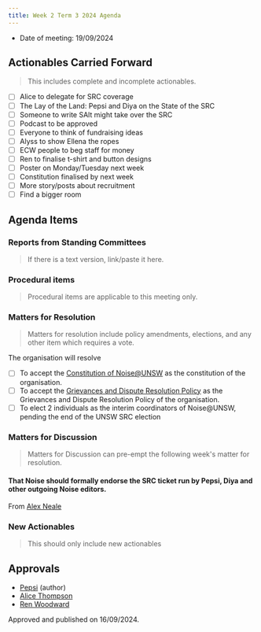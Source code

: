 ```yaml
---
title: Week 2 Term 3 2024 Agenda
---
```


- Date of meeting: 19/09/2024

## Actionables Carried Forward

> This includes complete and incomplete actionables.

- [ ] Alice to delegate for SRC coverage
- [ ] The Lay of the Land: Pepsi and Diya on the State of the SRC
- [ ] Someone to write SAlt might take over the SRC
- [ ] Podcast to be approved
- [ ] Everyone to think of fundraising ideas
- [ ] Alyss to show Ellena the ropes
- [ ] ECW people to beg staff for money
- [ ] Ren to finalise t-shirt and button designs
- [ ] Poster on Monday/Tuesday next week
- [ ] Constitution finalised by next week
- [ ] More story/posts about recruitment
- [ ] Find a bigger room

## Agenda Items

### Reports from Standing Committees

> If there is a text version, link/paste it here.

### Procedural items

> Procedural items are applicable to this meeting only.

### Matters for Resolution

> Matters for resolution include policy amendments, elections, and any other item which requires a vote.

The organisation will resolve

- [ ] To accept the [Constitution of Noise@UNSW](https://docs.google.com/document/d/1hUJFBm1lNMygIKDc5IlcRmuEsK54RiHSesbkB3k56ak/edit) as the constitution of the organisation.
- [ ] To accept the [Grievances and Dispute Resolution Policy](https://docs.google.com/document/d/1hUJFBm1lNMygIKDc5IlcRmuEsK54RiHSesbkB3k56ak/edit#heading=h.2v5qb8mfo3ch) as the Grievances and Dispute Resolution Policy of the organisation.
- [ ] To elect 2 individuals as the interim coordinators of Noise@UNSW, pending the end of the UNSW SRC election

### Matters for Discussion

> Matters for Discussion can pre-empt the following week's matter for resolution.

#### That Noise should formally endorse the SRC ticket run by Pepsi, Diya and other outgoing Noise editors.

From [Alex Neale](https://www.noiseatunsw.com/author/alex-neale/)

### New Actionables

> This should only include new actionables

## Approvals

- [Pepsi](https://www.noiseatunsw.com/author/pepsi/) (author)
- [Alice Thompson](https://www.noiseatunsw.com/author/alice-thompson/)
- [Ren Woodward](https://www.noiseatunsw.com/author/ren-woodward/)

Approved and published on 16/09/2024.